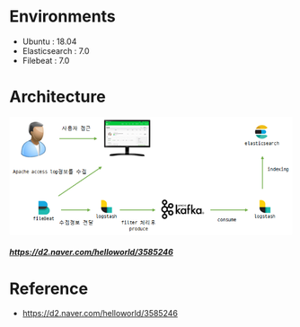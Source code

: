 # Environments
* Ubuntu : 18.04
* Elasticsearch : 7.0
* Filebeat : 7.0

# Architecture
![alt text](img/architecture.png)
##### https://d2.naver.com/helloworld/3585246

# Reference
* https://d2.naver.com/helloworld/3585246
